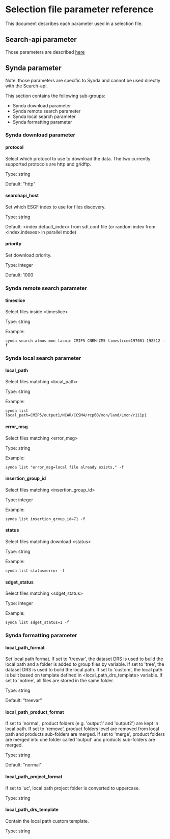# Selection file parameter reference

This document describes each parameter used in a selection file.

## Search-api parameter

Those parameters are described [here](https://github.com/ESGF/esgf.github.io/wiki/ESGF_Search_REST_API)

## Synda parameter

Note: those parameters are specific to Synda and cannot be used directly with the Search-api.

This section contains the following sub-groups:

* Synda download parameter
* Synda remote search parameter
* Synda local search parameter
* Synda formatting parameter

### Synda download parameter

#### protocol

Select which protocol to use to download the data. The two currently supported
protocols are http and gridftp.

Type: string

Default: "http"

#### searchapi_host

Set which ESGF index to use for files discovery.

Type: string

Default: &lt;index.default_index&gt; from sdt.conf file (or random index from &lt;index.indexes&gt; in parallel mode)

#### priority

Set download priority.

Type: integer

Default: 1000

### Synda remote search parameter

#### timeslice

Select files inside &lt;timeslice&gt;

Type: string

Example:

    synda search atmos mon tasmin CMIP5 CNRM-CM5 timeslice=197001-198512 -f 

### Synda local search parameter

#### local_path

Select files matching &lt;local_path&gt;

Type: string

Example:

    synda list local_path=CMIP5/output1/NCAR/CCSM4/rcp60/mon/land/Lmon/r1i1p1

#### error_msg

Select files matching &lt;error_msg&gt;

Type: string

Example:

    synda list "error_msg=local file already exists," -f

#### insertion_group_id

Select files matching &lt;insertion_group_id&gt;

Type: integer

Example:

    synda list insertion_group_id=71 -f

#### status

Select files matching download &lt;status&gt;

Type: string

Example:

    synda list status=error -f

#### sdget_status

Select files matching &lt;sdget_status&gt;

Type: integer

Example:

    synda list sdget_status=1 -f

### Synda formatting parameter

#### local_path_format

Set local path format. If set to 'treevar', the dataset DRS is used to build the
local path and a folder is added to group files by variable. If set to 'tree',
the dataset DRS is used to build the local path. If set to 'custom', the local
path is built based on template defined in &lt;local_path_drs_template&gt; variable.
If set to 'notree', all files are stored in the same folder.

Type: string

Default: "treevar"

#### local_path_product_format

If set to 'normal', product folders (e.g. 'output1' and 'output2') are kept in
local path. If set to 'remove', product folders level are removed from local
path and products sub-folders are merged. If set to 'merge', product folders are
merged into one folder called 'output' and products sub-folders are merged.

Type: string

Default: "normal"

#### local_path_project_format

If set to 'uc', local path project folder is converted to uppercase.

Type: string

#### local_path_drs_template

Contain the local path custom template.

Type: string
